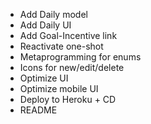 * Add Daily model
* Add Daily UI
* Add Goal-Incentive link
* Reactivate one-shot
* Metaprogramming for enums
* Icons for new/edit/delete
* Optimize UI
* Optimize mobile UI
* Deploy to Heroku + CD
* README
